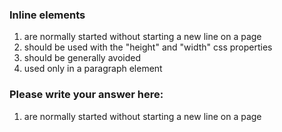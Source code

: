 ### Inline elements  

1. are normally started without starting a new line on a page
2. should be used with the "height" and "width" css properties
3. should be generally avoided
3. used only in a paragraph element

### Please write your answer here:

1. are normally started without starting a new line on a page


